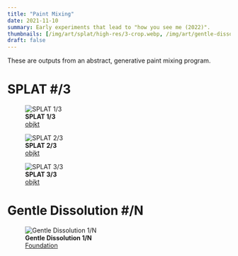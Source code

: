 ```yaml
---
title: "Paint Mixing"
date: 2021-11-10
summary: Early experiments that lead to "how you see me (2022)".
thumbnails: [/img/art/splat/high-res/3-crop.webp, /img/art/gentle-dissolution/thumbnail/1-crop.webp]
draft: false
---
```


These are outputs from an abstract, generative paint mixing program.

# SPLAT #/3

<div class="grid-2">
  <figure class="wide">
    <img src="/img/art/splat/high-res/1.webp" alt="SPLAT 1/3">
    <figcaption><b>SPLAT 1/3</b> 
    <br>
    <a href="https://objkt.com/asset/hicetnunc/527530">objkt</a>
    </figcaption> 
  </figure>
  <figure class="wide">
    <img src="/img/art/splat/high-res/2.webp" alt="SPLAT 2/3">
    <figcaption><b>SPLAT 2/3</b>
    <br>
    <a href="https://objkt.com/asset/hicetnunc/538593">objkt</a>
    </figcaption> 
  </figure>
</div>

<figure class="wide">
  <img src="/img/art/splat/high-res/3.webp" alt="SPLAT 3/3">
  <figcaption><b>SPLAT 3/3</b>
  <br>
  <a href="https://objkt.com/asset/hicetnunc/548406">objkt</a>
  </figcaption> 
</figure>

# Gentle Dissolution #/N 

<figure class="wide">
  <img src="/img/art/gentle-dissolution/high-res/1.webp" alt="Gentle Dissolution 1/N">
  <figcaption><b>Gentle Dissolution 1/N</b>
  <br>
  <a href="https://foundation.app/@larswander/~/124551">Foundation</a>
  </figcaption> 
</figure>
